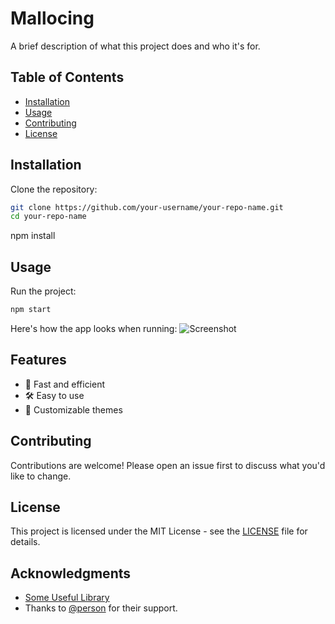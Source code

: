 # Mallocing

A brief description of what this project does and who it's for.


## Table of Contents
- [Installation](#installation)
- [Usage](#usage)
- [Contributing](#contributing)
- [License](#license)

## Installation
Clone the repository:
```bash
git clone https://github.com/your-username/your-repo-name.git
cd your-repo-name
```

npm install


## Usage
Run the project:
```bash
npm start
```

Here's how the app looks when running:
![Screenshot](screenshot.png)

## Features
- 🚀 Fast and efficient
- 🛠️ Easy to use
- 🎨 Customizable themes

## Contributing
Contributions are welcome! Please open an issue first to discuss what you'd like to change.

## License
This project is licensed under the MIT License - see the [LICENSE](LICENSE) file for details.


## Acknowledgments
- [Some Useful Library](https://example.com)
- Thanks to [@person](https://github.com/person) for their support.

